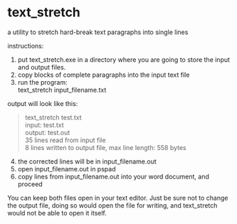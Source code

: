 # text_stretch
a utility to stretch hard-break text paragraphs into single lines

instructions:

1. put text_stretch.exe in a directory where you are going to 
   store the input and output files.
2. copy blocks of complete paragraphs into the input text file
3. run the program:  
text_stretch input_filename.txt

output will look like this:

> text_stretch test.txt  
input:  test.txt  
output: test.out  
35 lines read from input file  
8 lines written to output file, max line length: 558 bytes  

4. the corrected lines will be in input_filename.out
5. open input_filename.out in pspad
6. copy lines from input_filename.out into your word document, and proceed

You can keep both files open in your text editor.
Just be sure not to change the output file, 
doing so would open the file for writing, and text_stretch would not be able to open it itself.

